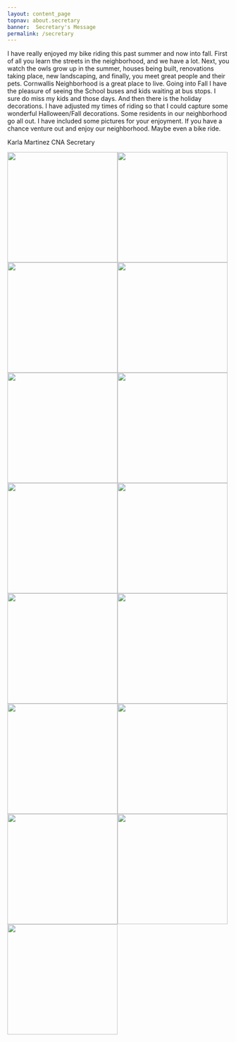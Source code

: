 ```yaml
---
layout: content_page
topnav: about.secretary
banner:  Secretary's Message
permalink: /secretary
---
```


I have really enjoyed my bike riding this past summer and now into fall.  First of all you learn the streets in the neighborhood, and we have a lot.  Next, you watch the owls grow up in the summer, houses being built, renovations taking place, new landscaping, and finally, you meet great people and their pets.  Cornwallis Neighborhood is a great place to live.  Going into Fall I have the pleasure of seeing the School buses and kids waiting at bus stops.  I sure do miss my kids and those days.  And then there is the holiday decorations.  I have adjusted my times of riding so that I could capture some wonderful Halloween/Fall decorations.  Some residents in our neighborhood go all out.  I have included some pictures for your enjoyment.  If you have a chance venture out and enjoy our neighborhood.  Maybe even a bike ride.

Karla Martinez
CNA Secretary

<img src="/images/IMG_1009.png" width="250"><img src="/images/IMG_1004.png" width="250">
<img src="/images/IMG_1011.png" width="250"><img src="/images/IMG_1012.png" width="250">
<img src="/images/IMG_1010.png" width="250"><img src="/images/IMG_1014.png" width="250">
<img src="/images/IMG_1017.png" width="250"><img src="/images/IMG_1018.png" width="250">
<img src="/images/IMG_1020.png" width="250"><img src="/images/IMG_1024.png" width="250">
<img src="/images/IMG_1025.png" width="250"><img src="/images/IMG_1037.png" width="250">
<img src="/images/IMG_1042.png" width="250"><img src="/images/IMG_1044.png" width="250">
<img src="/images/IMG_1084.png" width="250">

